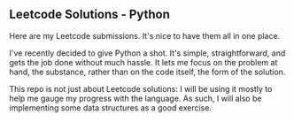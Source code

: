 ## Leetcode Solutions - Python
Here are my Leetcode submissions. It's nice to have them all in one place.

I've recently decided to give Python a shot. It's simple, straightforward, and gets the job done without much hassle.
It lets me focus on the problem at hand, the substance, rather than on the code itself, the form of the solution.

This repo is not just about Leetcode solutions: I will be using it mostly to help me gauge my progress with the language.
As such, I will also be implementing some data structures as a good exercise.
